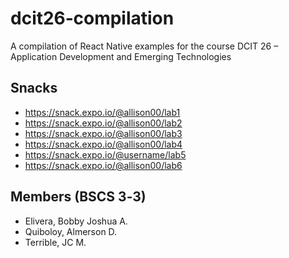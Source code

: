 # dcit26‐compilation
A compilation of React Native examples for the course DCIT 26 – Application Development and
Emerging Technologies

## Snacks
* https://snack.expo.io/@allison00/lab1
* https://snack.expo.io/@allison00/lab2
* https://snack.expo.io/@allison00/lab3
* https://snack.expo.io/@allison00/lab4
* https://snack.expo.io/@username/lab5
* https://snack.expo.io/@allison00/lab6

## Members (BSCS 3‐3)
* Elivera, Bobby Joshua A.
* Quiboloy, Almerson D.
* Terrible, JC M.
